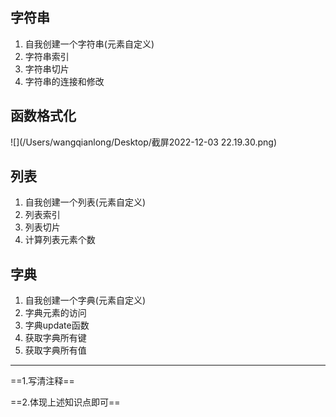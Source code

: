 ## 字符串

1. 自我创建一个字符串(元素自定义)
2. 字符串索引
3. 字符串切片
4. 字符串的连接和修改

## 函数格式化

![](/Users/wangqianlong/Desktop/截屏2022-12-03 22.19.30.png)

## 列表

1. 自我创建一个列表(元素自定义)
2. 列表索引
3. 列表切片
4. 计算列表元素个数

## 字典

1. 自我创建一个字典(元素自定义)
2. 字典元素的访问
3. 字典update函数
4. 获取字典所有键
5. 获取字典所有值

------

==1.写清注释==

==2.体现上述知识点即可==
